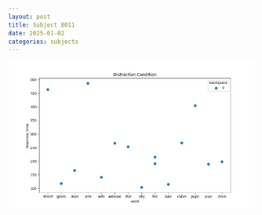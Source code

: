 ```yaml
---
layout: post
title: Subject 8011
date: 2025-01-02
categories: subjects
---
```


![](data/8011/run-22/8011_rt_acc_fuzzy_delay.png)
